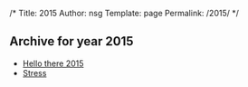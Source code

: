 /*
 Title: 2015
 Author: nsg
 Template: page
  Permalink: /2015/
*/
## Archive for year 2015

 * [Hello there 2015](/2015/01/02/hello-there-2015/)
 * [Stress](/2015/01/07/stress/)
